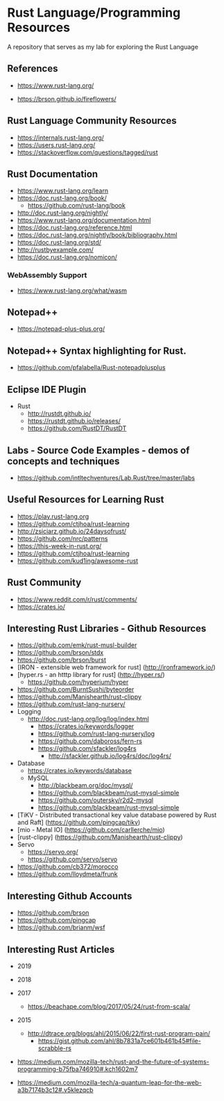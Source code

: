 
# Rust Language/Programming Resources  
A repository that serves as my lab for exploring the Rust Language


## References 
- https://www.rust-lang.org/

- https://brson.github.io/fireflowers/



## Rust Language Community Resources
* https://internals.rust-lang.org/
* https://users.rust-lang.org/
* https://stackoverflow.com/questions/tagged/rust


## Rust Documentation
* https://www.rust-lang.org/learn
* https://doc.rust-lang.org/book/
  * https://github.com/rust-lang/book
* http://doc.rust-lang.org/nightly/
* https://www.rust-lang.org/documentation.html
* https://doc.rust-lang.org/reference.html
* https://doc.rust-lang.org/nightly/book/bibliography.html
* https://doc.rust-lang.org/std/
* http://rustbyexample.com/ 
* https://doc.rust-lang.org/nomicon/ 


### WebAssembly Support 
- https://www.rust-lang.org/what/wasm


## Notepad++ 
* https://notepad-plus-plus.org/


## Notepad++ Syntax highlighting for Rust.
- https://github.com/pfalabella/Rust-notepadplusplus


## Eclipse IDE Plugin
* Rust
  * http://rustdt.github.io/
  * https://rustdt.github.io/releases/
  * https://github.com/RustDT/RustDT


## Labs - Source Code Examples - demos of concepts and techniques
* https://github.com/intltechventures/Lab.Rust/tree/master/labs


## Useful Resources for Learning Rust
- https://play.rust-lang.org
- https://github.com/ctjhoa/rust-learning
- http://zsiciarz.github.io/24daysofrust/
- https://github.com/nrc/patterns
- https://this-week-in-rust.org/
- https://github.com/ctjhoa/rust-learning
- https://github.com/kud1ing/awesome-rust

## Rust Community
* https://www.reddit.com/r/rust/comments/
* https://crates.io/

## Interesting Rust Libraries - Github Resources
* https://github.com/emk/rust-musl-builder  
* https://github.com/brson/stdx
* https://github.com/brson/burst
* [IRON - extensible web framework for rust] (http://ironframework.io/)
* [hyper.rs - an htttp library for rust] (http://hyper.rs/)
	* https://github.com/hyperium/hyper
* https://github.com/BurntSushi/byteorder
* https://github.com/Manishearth/rust-clippy
* https://github.com/rust-lang-nursery/
* Logging
	* http://doc.rust-lang.org/log/log/index.html
		* https://crates.io/keywords/logger
		* https://github.com/rust-lang-nursery/log
		* https://github.com/daboross/fern-rs
		* https://github.com/sfackler/log4rs
			* http://sfackler.github.io/log4rs/doc/log4rs/
* Database
	* https://crates.io/keywords/database
	* MySQL
		* http://blackbeam.org/doc/mysql/
		* https://github.com/blackbeam/rust-mysql-simple
		* https://github.com/outersky/r2d2-mysql
		* https://github.com/blackbeam/rust-mysql-simple
* [TiKV - Distributed transactional key value database powered by Rust and Raft] (https://github.com/pingcap/tikv)
* [mio - Metal IO] (https://github.com/carllerche/mio)
* [rust-clippy] (https://github.com/Manishearth/rust-clippy)
* Servo
  * https://servo.org/
  * https://github.com/servo/servo
* https://github.com/cb372/morocco
* https://github.com/lloydmeta/frunk


## Interesting Github Accounts
* https://github.com/brson
* https://github.com/pingcap
* https://github.com/brianm/wsf



## Interesting Rust Articles
* 2019 

* 2018

* 2017
  * https://beachape.com/blog/2017/05/24/rust-from-scala/

* 2015
  * http://dtrace.org/blogs/ahl/2015/06/22/first-rust-program-pain/
    * https://gist.github.com/ahl/8b7831a7ce601b461b45#file-scrabble-rs
* https://medium.com/mozilla-tech/rust-and-the-future-of-systems-programming-b75fba746910#.kch1602m7
* https://medium.com/mozilla-tech/a-quantum-leap-for-the-web-a3b7174b3c12#.v5klezqcb


